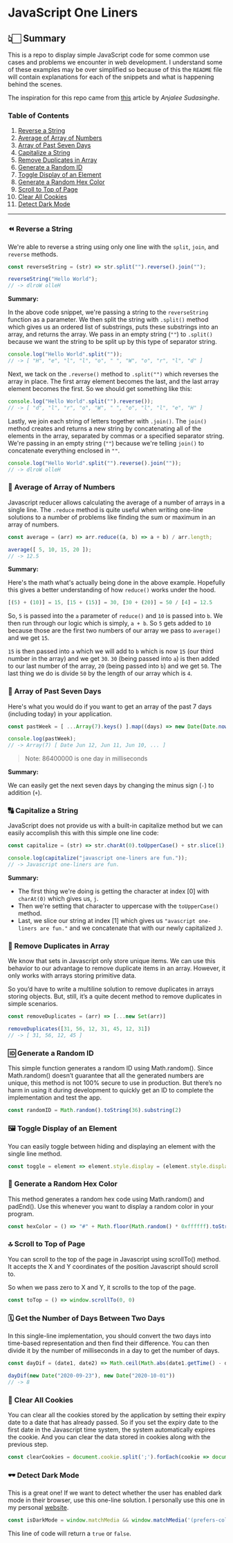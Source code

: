 # JavaScript One Liners
<!-- <img src="" width="800" alt=""> -->

## 👆🏻 Summary
This is a repo to display simple JavaScript code for some common use cases and problems we encounter in web development. I understand some of these examples may be over simplified so because of this the `README` file will contain explanations for each of the snippets and what is happening behind the scenes.

The inspiration for this repo came from [this](https://livecodestream.dev/post/awesome-javascript-one-liners-to-look-like-a-pro/) article by _Anjalee Sudasinghe_.

### Table of Contents
  1. [Reverse a String](#reverse-a-string)
  1. [Average of Array of Numbers](#average-of-array-of-numbers)
  1. [Array of Past Seven Days](#array-of-past-seven-days)
  1. [Capitalize a String](#capitalize-a-string)
  1. [Remove Duplicates in Array](#remove-duplicates-in-array)
  1. [Generate a Random ID](#generate-a-random-id)
  1. [Toggle Display of an Element](#toggle-display-of-an-element)
  1. [Generate a Random Hex Color](#generate-a-random-hex-color)
  1. [Scroll to Top of Page](#scroll-to-top-of-page)
  1. [Clear All Cookies](#clear-all-cookies)
  1. [Detect Dark Mode](#detect-dark-mode)

----

### ⏪ Reverse a String
We're able to reverse a string using only one line with the `split`, `join`, and `reverse` methods.

```js
const reverseString = (str) => str.split("").reverse().join("");

reverseString("Hello World");
// -> dlroW olleH
```

__Summary:__

In the above code snippet, we're passing a string to the `reverseString` function as a parameter. We then split the string with `.split()` method which gives us an ordered list of substrings, puts these substrings into an array, and returns the array. We pass in an empty string (`""`) to `.split()` because we want the string to be split up by this type of separator string.
```js
console.log("Hello World".split(""));
// -> [ "H", "e", "l", "l", "o", " ", "W", "o", "r", "l", "d" ]
```
Next, we tack on the `.reverse()` method to `.split("")` which reverses the array in place. The first array element becomes the last, and the last array element becomes the first. So we should get something like this:
```js
console.log("Hello World".split("").reverse());
// -> [ "d", "l", "r", "o", "W", " ", "o", "l", "l", "e", "H" ]
```
Lastly, we join each string of letters together with `.join()`. The `join()` method creates and returns a new string by concatenating all of the elements in the array, separated by commas or a specified separator string. We're passing in an empty string (`""`) because we're telling `join()` to concatenate everything enclosed in `""`.
```js
console.log("Hello World".split("").reverse().join(""));
// -> dlroW olleH
```

### 🔢 Average of Array of Numbers
Javascript reducer allows calculating the average of a number of arrays in a single line. The `.reduce` method is quite useful when writing one-line solutions to a number of problems like finding the sum or maximum in an array of numbers.

```js
const average = (arr) => arr.reduce((a, b) => a + b) / arr.length;

average([ 5, 10, 15, 20 ]);
// -> 12.5
```

__Summary:__

Here's the math what's actually being done in the above example. Hopefully this gives a better understanding of how `reduce()` works under the hood.
```js
[(5) + (10)] = 15, [15 + (15)] = 30, [30 + (20)] = 50 / [4] = 12.5
```
So, `5` is passed into the `a` parameter of `reduce()` and `10` is passed into `b`. We then run through our logic which is simply, `a + b`. So `5` gets added to `10` because those are the first two numbers of our array we pass to `average()` and we get `15`. 

`15` is then passed into `a` which we will add to `b` which is now `15` (our third number in the array) and we get `30`. `30` (being passed into `a`) is then added to our last number of the array, `20` (being passed into `b`) and we get `50`. The last thing we do is divide `50` by the length of our array which is `4`.


### 📅 Array of Past Seven Days
Here's what you would do if you want to get an array of the past 7 days (including today) in your application.

```js
const pastWeek = [ ...Array(7).keys() ].map((days) => new Date(Date.now() - 86400000 * days));

console.log(pastWeek);
// -> Array(7) [ Date Jun 12, Jun 11, Jun 10, ... ]
```
> Note: 86400000 is one day in milliseconds

__Summary:__

We can easily get the next seven days by changing the minus sign (`-`) to addition (`+`).

### 🔠 Capitalize a String
JavaScript does not provide us with a built-in capitalize method but we can easily accomplish this with this simple one line code:

```js
const capitalize = (str) => str.charAt(0).toUpperCase() + str.slice(1);

console.log(capitalize("javascript one-liners are fun."));
// -> Javascript one-liners are fun.
```

__Summary:__

  * The first thing we're doing is getting the character at index [0] with `charAt(0)` which gives us, `j`. 
  * Then we're setting that character to uppercase with the `toUpperCase()` method. 
  * Last, we slice our string at index [1] which gives us `"avascript one-liners are fun."` and we concatenate that with our newly capitalized `J`.

### 🔂 Remove Duplicates in Array
We know that sets in Javascript only store unique items. We can use this behavior to our advantage to remove duplicate items in an array. However, it only works with arrays storing primitive data. 

So you’d have to write a multiline solution to remove duplicates in arrays storing objects. But, still, it’s a quite decent method to remove duplicates in simple scenarios.

```js
const removeDuplicates = (arr) => [...new Set(arr)]

removeDuplicates([31, 56, 12, 31, 45, 12, 31])
// -> [ 31, 56, 12, 45 ]
```

### 🆔 Generate a Random ID
This simple function generates a random ID using Math.random(). Since Math.random() doesn’t guarantee that all the generated numbers are unique, this method is not 100% secure to use in production. But there’s no harm in using it during development to quickly get an ID to complete the implementation and test the app.

```js
const randomID = Math.random().toString(36).substring(2)
```

### 🖼️ Toggle Display of an Element
You can easily toggle between hiding and displaying an element with the single line method.

```js
const toggle = element => element.style.display = (element.style.display === "none" ? "block" : "none")
```

### 🔀 Generate a Random Hex Color
This method generates a random hex code using Math.random() and padEnd(). Use this whenever you want to display a random color in your program.

```js
const hexColor = () => "#" + Math.floor(Math.random() * 0xffffff).toString(16).padEnd(6, '0')
```

### 🔝 Scroll to Top of Page
You can scroll to the top of the page in Javascript using scrollTo() method. It accepts the X and Y coordinates of the position Javascript should scroll to. 

So when we pass zero to X and Y, it scrolls to the top of the page.

```js
const toTop = () => window.scrollTo(0, 0)
```

### 🗓️ Get the Number of Days Between Two Days
In this single-line implementation, you should convert the two days into time-based representation and then find their difference. You can then divide it by the number of milliseconds in a day to get the number of days.

```js
const dayDif = (date1, date2) => Math.ceil(Math.abs(date1.getTime() - date2.getTime()) / 86400000)

dayDif(new Date("2020-09-23"), new Date("2020-10-01"))
// -> 8
```

### 🍪 Clear All Cookies
You can clear all the cookies stored by the application by setting their expiry date to a date that has already passed. So if you set the expiry date to the first date in the Javascript time system, the system automatically expires the cookie. And you can clear the data stored in cookies along with the previous step.

```js
const clearCookies = document.cookie.split(';').forEach(cookie => document.cookie = cookie.replace(/^ +/, '').replace(/=.*/, `=;expires=${new Date(0).toUTCString()};path=/`));
```

### 🕶️ Detect Dark Mode
This is a great one! If we want to detect whether the user has enabled dark mode in their browser, use this one-line solution. I personally use this one in my personal [website](https://www.josephskycrest.com/).

```js
const isDarkMode = window.matchMedia && window.matchMedia('(prefers-color-scheme: dark)').matches
```
This line of code will return a `true` or `false`.
